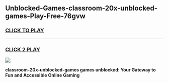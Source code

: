 
## Unblocked-Games-classroom-20x-unblocked-games-Play-Free-76gvw
<h3>
<a href="https://premium76.site?title=classroom-20x-unblocked-games&ref=18A1">CLICK TO PLAY</a></h3>
<hr>

<h3>
<a href="https://premium76.site?title=classroom-20x-unblocked-games&ref=18A1">CLICK 2 PLAY</a>
  
</h3>

<a href="https://premium76.site?title=classroom-20x-unblocked-games&ref=18A1"><img src="https://clearcache.store/games.png"></a>


**classroom-20x-unblocked-games games unblocked: Your Gateway to Fun and Accessible Online Gaming**
